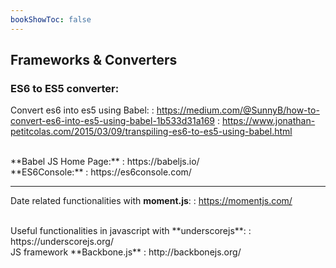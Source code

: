 ```yaml
---
bookShowToc: false
---
```


## Frameworks & Converters

### ES6 to ES5 converter:

Convert es6 into es5 using Babel:
:   https://medium.com/@SunnyB/how-to-convert-es6-into-es5-using-babel-1b533d31a169
:   https://www.jonathan-petitcolas.com/2015/03/09/transpiling-es6-to-es5-using-babel.html

<br/>
**Babel JS Home Page:**
:   https://babeljs.io/

<br/>
**ES6Console:** 
:   https://es6console.com/

---

Date related functionalities with **moment.js**:
:   https://momentjs.com/

<br>
Useful functionalities in javascript with **underscorejs**:
:   https://underscorejs.org/

<br>
JS framework **Backbone.js**
:   http://backbonejs.org/
